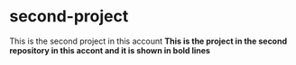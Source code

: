 # second-project
This is the second project in this account 
<b> This is the project in the second repository in this accont and it is shown in bold lines <b>
